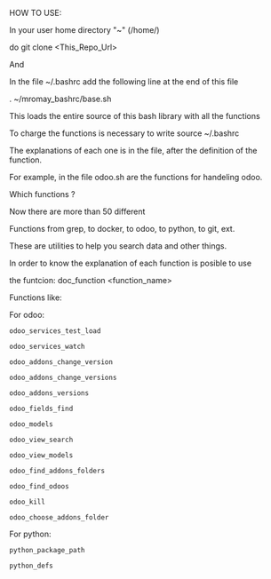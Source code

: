 HOW TO USE:


In your user home directory "~" (/home/<user>)


do git clone <This_Repo_Url>


And


In the file ~/.bashrc add the following line at the end of this file


. ~/mromay_bashrc/base.sh

This loads the entire source of this bash library with all the functions

To charge the functions is necessary to write source ~/.bashrc

The explanations of each one is in the file, after the definition of the function. 

For example, in the file odoo.sh are the functions for handeling odoo.


Which functions ?


Now there are more than 50 different

Functions from grep, to docker, to odoo, to python, to git, ext.

These are utilities to help you search data and other things.

In order to know the explanation of each function is posible to use

the funtcion: doc_function <function_name>  


Functions like:


For odoo:

    odoo_services_test_load

    odoo_services_watch

    odoo_addons_change_version

    odoo_addons_change_versions

    odoo_addons_versions

    odoo_fields_find

    odoo_models

    odoo_view_search

    odoo_view_models

    odoo_find_addons_folders

    odoo_find_odoos

    odoo_kill

    odoo_choose_addons_folder


For python:

    python_package_path

    python_defs
